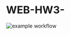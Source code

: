 # WEB-HW3-
![example workflow](https://github.com/andrew-pahomov/WEB-HW3-/actions/workflows/gradle.yml/badge.svg)
